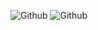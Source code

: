 ![Github](https://github-readme-stats.vercel.app/api?username=Pororojoah&show_icons=true&theme=radical&include_all_commits=true&count_private=true)
![Github](https://github-readme-stats.vercel.app/api/top-langs/?username=Pororojoah&show_icons=true&theme=radical&include_all_commits=true&count_private=true)
